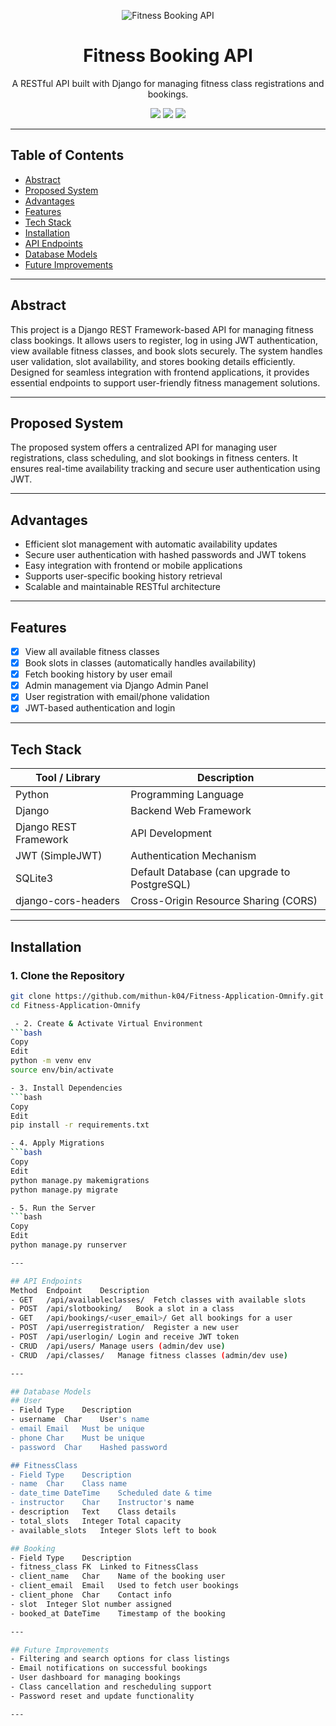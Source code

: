 
<p align="center">
  <img src="https://img.icons8.com/color/96/000000/dumbbell.png" alt="Fitness Booking API" />
</p>

<h1 align="center"> Fitness Booking API</h1>

<p align="center">
  A RESTful API built with Django for managing fitness class registrations and bookings.
</p>

<p align="center">
  <a href="#"><img src="https://img.shields.io/badge/Python-3.10-blue?style=flat-square&logo=python"></a>
  <a href="#"><img src="https://img.shields.io/badge/Django-REST_Framework-green?style=flat-square&logo=django"></a>
  <a href="#"><img src="https://img.shields.io/badge/License-MIT-lightgrey?style=flat-square"></a>
</p>

---

## Table of Contents

- [Abstract](#-abstract)
- [Proposed System](#-proposed-system)
- [Advantages](#-advantages)
- [Features](#-features)
- [Tech Stack](#-tech-stack)
- [Installation](#-installation)
- [API Endpoints](#-api-endpoints)
- [Database Models](#-database-models)
- [Future Improvements](#-future-improvements)

---

##  Abstract

This project is a Django REST Framework-based API for managing fitness class bookings. It allows users to register, log in using JWT authentication, view available fitness classes, and book slots securely. The system handles user validation, slot availability, and stores booking details efficiently. Designed for seamless integration with frontend applications, it provides essential endpoints to support user-friendly fitness management solutions.

---

##  Proposed System

The proposed system offers a centralized API for managing user registrations, class scheduling, and slot bookings in fitness centers. It ensures real-time availability tracking and secure user authentication using JWT.

---

##  Advantages

-  Efficient slot management with automatic availability updates
-  Secure user authentication with hashed passwords and JWT tokens
-  Easy integration with frontend or mobile applications
-  Supports user-specific booking history retrieval
-  Scalable and maintainable RESTful architecture

---

##  Features

- [x] View all available fitness classes
- [x] Book slots in classes (automatically handles availability)
- [x] Fetch booking history by user email
- [x] Admin management via Django Admin Panel
- [x] User registration with email/phone validation
- [x] JWT-based authentication and login

---

##  Tech Stack

| Tool / Library           | Description                                  |
|--------------------------|----------------------------------------------|
|  Python                  | Programming Language                         |
|  Django                  | Backend Web Framework                        |
|  Django REST Framework   | API Development                              |
|  JWT (SimpleJWT)         | Authentication Mechanism                     |
|  SQLite3                 | Default Database (can upgrade to PostgreSQL) |
|  django-cors-headers     | Cross-Origin Resource Sharing (CORS)         |

---

##  Installation

### 1. Clone the Repository
```bash
git clone https://github.com/mithun-k04/Fitness-Application-Omnify.git
cd Fitness-Application-Omnify

 - 2. Create & Activate Virtual Environment
```bash
Copy
Edit
python -m venv env
source env/bin/activate  

- 3. Install Dependencies
```bash
Copy
Edit
pip install -r requirements.txt

- 4. Apply Migrations
```bash
Copy
Edit
python manage.py makemigrations
python manage.py migrate

- 5. Run the Server
```bash
Copy
Edit
python manage.py runserver

---

## API Endpoints
Method	Endpoint	Description
- GET	/api/availableclasses/	Fetch classes with available slots
- POST	/api/slotbooking/	Book a slot in a class
- GET	/api/bookings/<user_email>/	Get all bookings for a user
- POST	/api/userregistration/	Register a new user
- POST	/api/userlogin/	Login and receive JWT token
- CRUD	/api/users/	Manage users (admin/dev use)
- CRUD	/api/classes/	Manage fitness classes (admin/dev use)

---

## Database Models
## User
- Field	Type	Description
- username	Char	User's name
- email	Email	Must be unique
- phone	Char	Must be unique
- password	Char	Hashed password

## FitnessClass
- Field	Type	Description
- name	Char	Class name
- date_time	DateTime	Scheduled date & time
- instructor	Char	Instructor's name
- description	Text	Class details
- total_slots	Integer	Total capacity
- available_slots	Integer	Slots left to book

## Booking
- Field	Type	Description
- fitness_class	FK	Linked to FitnessClass
- client_name	Char	Name of the booking user
- client_email	Email	Used to fetch user bookings
- client_phone	Char	Contact info
- slot	Integer	Slot number assigned
- booked_at	DateTime	Timestamp of the booking

---

## Future Improvements
- Filtering and search options for class listings
- Email notifications on successful bookings
- User dashboard for managing bookings
- Class cancellation and rescheduling support
- Password reset and update functionality

---